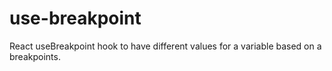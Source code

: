 # use-breakpoint
React useBreakpoint hook to have different values for a variable based on a breakpoints.

